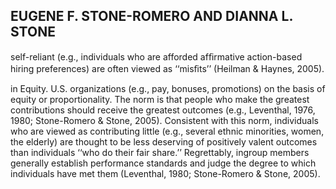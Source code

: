 ## EUGENE F. STONE-ROMERO AND DIANNA L. STONE

self-reliant (e.g., individuals who are afforded afﬁrmative action-based hiring preferences) are often viewed as ‘‘misﬁts’’ (Heilman & Haynes, 2005).

in Equity. U.S. organizations (e.g., pay, bonuses, promotions) on the basis of equity or proportionality. The norm is that people who make the greatest contributions should receive the greatest outcomes (e.g., Leventhal, 1976, 1980; Stone-Romero & Stone, 2005). Consistent with this norm, individuals who are viewed as contributing little (e.g., several ethnic minorities, women, the elderly) are thought to be less deserving of positively valent outcomes than individuals ‘‘who do their fair share.’’ Regrettably, ingroup members generally establish performance standards and judge the degree to which individuals have met them (Leventhal, 1980; Stone-Romero & Stone, 2005).